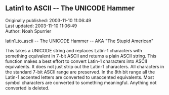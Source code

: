 ## Latin1 to ASCII -- The UNICODE Hammer  
Originally published: 2003-11-10 11:06:49  
Last updated: 2003-11-10 11:06:49  
Author: Noah Spurrier  
  
latin1_to_ascii -- The UNICODE Hammer -- AKA "The Stupid American"

This takes a UNICODE string and replaces Latin-1 characters with
something equivalent in 7-bit ASCII and returns a plain ASCII string.
This function makes a best effort to convert Latin-1 characters into
ASCII equivalents. It does not just strip out the Latin-1 characters.
All characters in the standard 7-bit ASCII range are preserved.
In the 8th bit range all the Latin-1 accented letters are converted to
unaccented equivalents. Most symbol characters are converted to
something meaningful. Anything not converted is deleted.